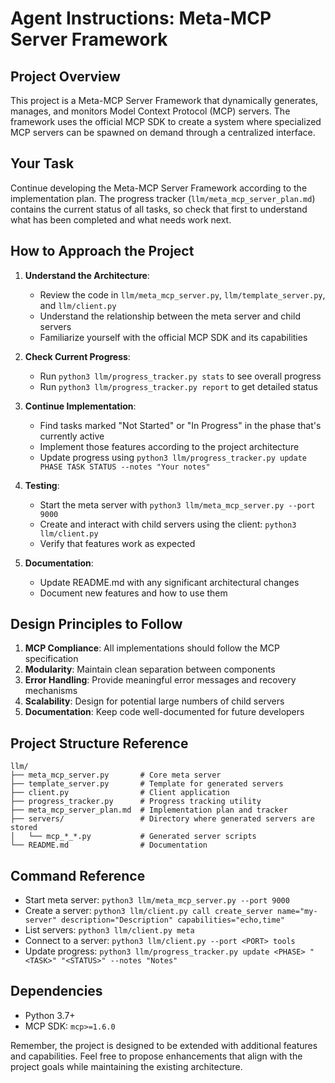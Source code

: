 # Agent Instructions: Meta-MCP Server Framework

## Project Overview
This project is a Meta-MCP Server Framework that dynamically generates, manages, and monitors Model Context Protocol (MCP) servers. The framework uses the official MCP SDK to create a system where specialized MCP servers can be spawned on demand through a centralized interface.

## Your Task
Continue developing the Meta-MCP Server Framework according to the implementation plan. The progress tracker (`llm/meta_mcp_server_plan.md`) contains the current status of all tasks, so check that first to understand what has been completed and what needs work next.

## How to Approach the Project

1. **Understand the Architecture**:
   - Review the code in `llm/meta_mcp_server.py`, `llm/template_server.py`, and `llm/client.py`
   - Understand the relationship between the meta server and child servers
   - Familiarize yourself with the official MCP SDK and its capabilities

2. **Check Current Progress**:
   - Run `python3 llm/progress_tracker.py stats` to see overall progress
   - Run `python3 llm/progress_tracker.py report` to get detailed status

3. **Continue Implementation**:
   - Find tasks marked "Not Started" or "In Progress" in the phase that's currently active
   - Implement those features according to the project architecture
   - Update progress using `python3 llm/progress_tracker.py update PHASE TASK STATUS --notes "Your notes"`

4. **Testing**:
   - Start the meta server with `python3 llm/meta_mcp_server.py --port 9000`
   - Create and interact with child servers using the client: `python3 llm/client.py`
   - Verify that features work as expected

5. **Documentation**:
   - Update README.md with any significant architectural changes
   - Document new features and how to use them

## Design Principles to Follow

1. **MCP Compliance**: All implementations should follow the MCP specification
2. **Modularity**: Maintain clean separation between components
3. **Error Handling**: Provide meaningful error messages and recovery mechanisms
4. **Scalability**: Design for potential large numbers of child servers
5. **Documentation**: Keep code well-documented for future developers

## Project Structure Reference

```
llm/
├── meta_mcp_server.py       # Core meta server
├── template_server.py       # Template for generated servers
├── client.py                # Client application
├── progress_tracker.py      # Progress tracking utility
├── meta_mcp_server_plan.md  # Implementation plan and tracker
├── servers/                 # Directory where generated servers are stored
│   └── mcp_*_*.py           # Generated server scripts
└── README.md                # Documentation
```

## Command Reference

- Start meta server: `python3 llm/meta_mcp_server.py --port 9000`
- Create a server: `python3 llm/client.py call create_server name="my-server" description="Description" capabilities="echo,time"`
- List servers: `python3 llm/client.py meta`
- Connect to a server: `python3 llm/client.py --port <PORT> tools`
- Update progress: `python3 llm/progress_tracker.py update <PHASE> "<TASK>" "<STATUS>" --notes "Notes"`

## Dependencies
- Python 3.7+
- MCP SDK: `mcp>=1.6.0`

Remember, the project is designed to be extended with additional features and capabilities. Feel free to propose enhancements that align with the project goals while maintaining the existing architecture. 